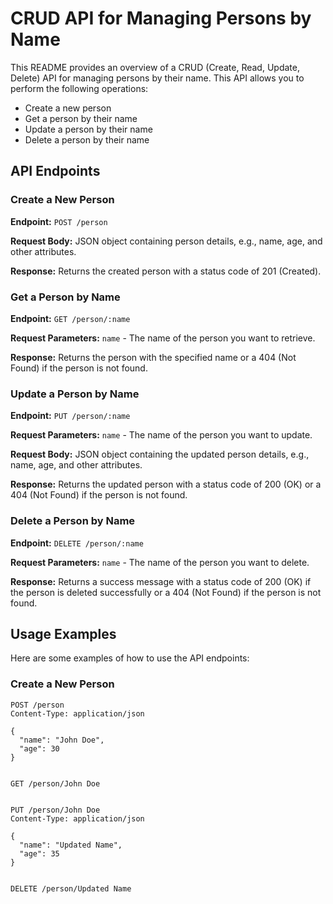 # CRUD API for Managing Persons by Name

This README provides an overview of a CRUD (Create, Read, Update, Delete) API for managing persons by their name. This API allows you to perform the following operations:

- Create a new person
- Get a person by their name
- Update a person by their name
- Delete a person by their name

## API Endpoints

### Create a New Person

**Endpoint:** `POST /person`

**Request Body:** JSON object containing person details, e.g., name, age, and other attributes.

**Response:** Returns the created person with a status code of 201 (Created).

### Get a Person by Name

**Endpoint:** `GET /person/:name`

**Request Parameters:** `name` - The name of the person you want to retrieve.

**Response:** Returns the person with the specified name or a 404 (Not Found) if the person is not found.

### Update a Person by Name

**Endpoint:** `PUT /person/:name`

**Request Parameters:** `name` - The name of the person you want to update.

**Request Body:** JSON object containing the updated person details, e.g., name, age, and other attributes.

**Response:** Returns the updated person with a status code of 200 (OK) or a 404 (Not Found) if the person is not found.

### Delete a Person by Name

**Endpoint:** `DELETE /person/:name`

**Request Parameters:** `name` - The name of the person you want to delete.

**Response:** Returns a success message with a status code of 200 (OK) if the person is deleted successfully or a 404 (Not Found) if the person is not found.

## Usage Examples

Here are some examples of how to use the API endpoints:

### Create a New Person

```http
POST /person
Content-Type: application/json

{
  "name": "John Doe",
  "age": 30
}


GET /person/John Doe


PUT /person/John Doe
Content-Type: application/json

{
  "name": "Updated Name",
  "age": 35
}


DELETE /person/Updated Name





